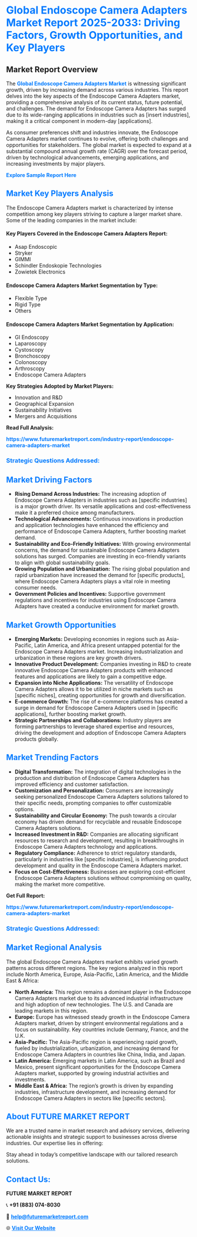 <h1 style="color: #007BFF;">Global Endoscope Camera Adapters Market Report 2025-2033: Driving Factors, Growth Opportunities, and Key Players</h1>

<section id="overview">
<h2>Market Report Overview</h2>
<p>The <a href="https://www.futuremarketreport.com/industry-report/endoscope-camera-adapters-market" style="color: #007BFF; text-decoration: none;"><strong>Global Endoscope Camera Adapters Market</strong></a> is witnessing significant growth, driven by increasing demand across various industries. This report delves into the key aspects of the Endoscope Camera Adapters market, providing a comprehensive analysis of its current status, future potential, and challenges. The demand for Endoscope Camera Adapters has surged due to its wide-ranging applications in industries such as [insert industries], making it a critical component in modern-day [applications].</p>
<p>As consumer preferences shift and industries innovate, the Endoscope Camera Adapters market continues to evolve, offering both challenges and opportunities for stakeholders. The global market is expected to expand at a substantial compound annual growth rate (CAGR) over the forecast period, driven by technological advancements, emerging applications, and increasing investments by major players.</p>
</section>

<section id="overview">
<p><a href="https://www.futuremarketreport.com/request-sample/reportId=125255" style="color: #007BFF; text-decoration: none;"><strong>Explore Sample Report Here</strong></a></p>
</section>

<section id="key-players">
<h2 style="color: #007BFF;">Market Key Players Analysis</h2>
<p>The Endoscope Camera Adapters market is characterized by intense competition among key players striving to capture a larger market share. Some of the leading companies in the market include:</p>
<h4>Key Players Covered in the Endoscope Camera Adapters Report:</h4>
<ul><li>Asap Endoscopic</li><li>Stryker</li><li>GIMMI</li><li>Schindler Endoskopie Technologies</li><li>Zowietek Electronics</li></ul>
<h4>Endoscope Camera Adapters Market Segmentation by Type:</h4>
<ul><li>Flexible Type</li><li>Rigid Type</li><li>Others</li></ul>

<h4>Endoscope Camera Adapters Market Segmentation by Application:</h4>
<ul><li>GI Endoscopy</li><li>Laparoscopy</li><li>Cystoscopy</li><li>Bronchoscopy</li><li>Colonoscopy</li><li>Arthroscopy</li><li>Endoscope Camera Adapters</li></ul>
<p><strong>Key Strategies Adopted by Market Players:</strong></p>
<ul>
<li>Innovation and R&D</li>
<li>Geographical Expansion</li>
<li>Sustainability Initiatives</li>
<li>Mergers and Acquisitions</li>
</ul>
</section>

<section>
<p><strong>Read Full Analysis: </strong></p><a href="https://www.futuremarketreport.com/industry-report/endoscope-camera-adapters-market" style="color: #007BFF; text-decoration: none;"><strong>https://www.futuremarketreport.com/industry-report/endoscope-camera-adapters-market</strong></a>
<h3 style="color: #007BFF;">Strategic Questions Addressed:</h3>
</section>

<section id="driving-factors">
<h2 style="color: #007BFF;">Market Driving Factors</h2>
<ul>
<li><strong>Rising Demand Across Industries:</strong> The increasing adoption of Endoscope Camera Adapters in industries such as [specific industries] is a major growth driver. Its versatile applications and cost-effectiveness make it a preferred choice among manufacturers.</li>
<li><strong>Technological Advancements:</strong> Continuous innovations in production and application technologies have enhanced the efficiency and performance of Endoscope Camera Adapters, further boosting market demand.</li>
<li><strong>Sustainability and Eco-Friendly Initiatives:</strong> With growing environmental concerns, the demand for sustainable Endoscope Camera Adapters solutions has surged. Companies are investing in eco-friendly variants to align with global sustainability goals.</li>
<li><strong>Growing Population and Urbanization:</strong> The rising global population and rapid urbanization have increased the demand for [specific products], where Endoscope Camera Adapters plays a vital role in meeting consumer needs.</li>
<li><strong>Government Policies and Incentives:</strong> Supportive government regulations and incentives for industries using Endoscope Camera Adapters have created a conducive environment for market growth.</li>
</ul>
</section>

<section id="growth-opportunities">
<h2 style="color: #007BFF;">Market Growth Opportunities</h2>
<ul>
<li><strong>Emerging Markets:</strong> Developing economies in regions such as Asia-Pacific, Latin America, and Africa present untapped potential for the Endoscope Camera Adapters market. Increasing industrialization and urbanization in these regions are key growth drivers.</li>
<li><strong>Innovative Product Development:</strong> Companies investing in R&D to create innovative Endoscope Camera Adapters products with enhanced features and applications are likely to gain a competitive edge.</li>
<li><strong>Expansion into Niche Applications:</strong> The versatility of Endoscope Camera Adapters allows it to be utilized in niche markets such as [specific niches], creating opportunities for growth and diversification.</li>
<li><strong>E-commerce Growth:</strong> The rise of e-commerce platforms has created a surge in demand for Endoscope Camera Adapters used in [specific applications], further boosting market growth.</li>
<li><strong>Strategic Partnerships and Collaborations:</strong> Industry players are forming partnerships to leverage shared expertise and resources, driving the development and adoption of Endoscope Camera Adapters products globally.</li>
</ul>
</section>

<section id="trending-factors">
<h2 style="color: #007BFF;">Market Trending Factors</h2>
<ul>
<li><strong>Digital Transformation:</strong> The integration of digital technologies in the production and distribution of Endoscope Camera Adapters has improved efficiency and customer satisfaction.</li>
<li><strong>Customization and Personalization:</strong> Consumers are increasingly seeking personalized Endoscope Camera Adapters solutions tailored to their specific needs, prompting companies to offer customizable options.</li>
<li><strong>Sustainability and Circular Economy:</strong> The push towards a circular economy has driven demand for recyclable and reusable Endoscope Camera Adapters solutions.</li>
<li><strong>Increased Investment in R&D:</strong> Companies are allocating significant resources to research and development, resulting in breakthroughs in Endoscope Camera Adapters technology and applications.</li>
<li><strong>Regulatory Compliance:</strong> Adherence to strict regulatory standards, particularly in industries like [specific industries], is influencing product development and quality in the Endoscope Camera Adapters market.</li>
<li><strong>Focus on Cost-Effectiveness:</strong> Businesses are exploring cost-efficient Endoscope Camera Adapters solutions without compromising on quality, making the market more competitive.</li>
</ul>
</section>

<section>
<p><strong>Get Full Report: </strong></p><a href="https://www.futuremarketreport.com/industry-report/endoscope-camera-adapters-market" style="color: #007BFF; text-decoration: none;"><strong>https://www.futuremarketreport.com/industry-report/endoscope-camera-adapters-market</strong></a>
<h3 style="color: #007BFF;">Strategic Questions Addressed:</h3>
</section>


<section id="regional-analysis">
<h2 style="color: #007BFF;">Market Regional Analysis</h2>
<p>The global Endoscope Camera Adapters market exhibits varied growth patterns across different regions. The key regions analyzed in this report include North America, Europe, Asia-Pacific, Latin America, and the Middle East & Africa:</p>
<ul>
<li><strong>North America:</strong> This region remains a dominant player in the Endoscope Camera Adapters market due to its advanced industrial infrastructure and high adoption of new technologies. The U.S. and Canada are leading markets in this region.</li>
<li><strong>Europe:</strong> Europe has witnessed steady growth in the Endoscope Camera Adapters market, driven by stringent environmental regulations and a focus on sustainability. Key countries include Germany, France, and the U.K.</li>
<li><strong>Asia-Pacific:</strong> The Asia-Pacific region is experiencing rapid growth, fueled by industrialization, urbanization, and increasing demand for Endoscope Camera Adapters in countries like China, India, and Japan.</li>
<li><strong>Latin America:</strong> Emerging markets in Latin America, such as Brazil and Mexico, present significant opportunities for the Endoscope Camera Adapters market, supported by growing industrial activities and investments.</li>
<li><strong>Middle East & Africa:</strong> The region’s growth is driven by expanding industries, infrastructure development, and increasing demand for Endoscope Camera Adapters in sectors like [specific sectors].</li>
</ul>
</section>

<footer>
<h2 style="color: #007BFF;">About FUTURE MARKET REPORT</h2>
<p>We are a trusted name in market research and advisory services, delivering actionable insights and strategic support to businesses across diverse industries. Our expertise lies in offering:</p>

<p>Stay ahead in today’s competitive landscape with our tailored research solutions.</p>

<h2 style="color: #007BFF;">Contact Us:</h2>
<p><strong>FUTURE MARKET REPORT</strong></p>
<p>📞 <strong>+91 (883) 074-8030</strong></p>
<p>📧 <strong><a href="mailto:help@futuremarketreport.com" style="color: #007BFF;">help@futuremarketreport.com</a></strong></p>
<p>🌐 <strong><a href="https://www.futuremarketreport.com/" style="color: #007BFF;">Visit Our Website</a></strong></p>
</footer>